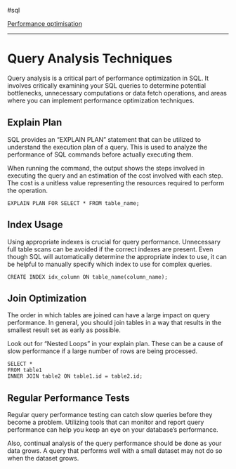 
#sql 

[Performance optimisation](SQL.md#Performance%20optimisation)

---
# Query Analysis Techniques

Query analysis is a critical part of performance optimization in SQL. It involves critically examining your SQL queries to determine potential bottlenecks, unnecessary computations or data fetch operations, and areas where you can implement performance optimization techniques.

## Explain Plan

SQL provides an “EXPLAIN PLAN” statement that can be utilized to understand the execution plan of a query. This is used to analyze the performance of SQL commands before actually executing them.

When running the command, the output shows the steps involved in executing the query and an estimation of the cost involved with each step. The cost is a unitless value representing the resources required to perform the operation.

```
EXPLAIN PLAN FOR SELECT * FROM table_name;
```

## Index Usage

Using appropriate indexes is crucial for query performance. Unnecessary full table scans can be avoided if the correct indexes are present. Even though SQL will automatically determine the appropriate index to use, it can be helpful to manually specify which index to use for complex queries.

```
CREATE INDEX idx_column ON table_name(column_name);
```

## Join Optimization

The order in which tables are joined can have a large impact on query performance. In general, you should join tables in a way that results in the smallest result set as early as possible.

Look out for “Nested Loops” in your explain plan. These can be a cause of slow performance if a large number of rows are being processed.

```
SELECT *
FROM table1
INNER JOIN table2 ON table1.id = table2.id;
```

## Regular Performance Tests

Regular query performance testing can catch slow queries before they become a problem. Utilizing tools that can monitor and report query performance can help you keep an eye on your database’s performance.

Also, continual analysis of the query performance should be done as your data grows. A query that performs well with a small dataset may not do so when the dataset grows.